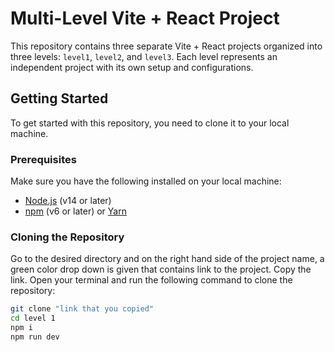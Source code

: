 # Multi-Level Vite + React Project

This repository contains three separate Vite + React projects organized into three levels: `level1`, `level2`, and `level3`. Each level represents an independent project with its own setup and configurations.
## Getting Started

To get started with this repository, you need to clone it to your local machine.

### Prerequisites

Make sure you have the following installed on your local machine:
- [Node.js](https://nodejs.org/) (v14 or later)
- [npm](https://www.npmjs.com/) (v6 or later) or [Yarn](https://yarnpkg.com/)

### Cloning the Repository
Go to the desired directory and on the right hand side of the project name, a green color drop down is given that contains link to the project. Copy the link.
Open your terminal and run the following command to clone the repository:

```bash
git clone "link that you copied"
cd level 1
npm i
npm run dev
